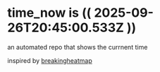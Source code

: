 # time_now is (( 2025-09-26T20:45:00.533Z ))

an automated repo that shows the currnent time

inspired by [breakingheatmap](https://github.com/breakingheatmap/breakingheatmap)